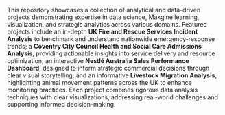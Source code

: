 This repository showcases a collection of analytical and data-driven projects demonstrating expertise in data science, Maxgine learning, visualization, and strategic analytics across various domains. Featured projects include an in-depth **UK Fire and Rescue Services Incident Analysis** to benchmark and understand nationwide emergency-response trends; a **Coventry City Council Health and Social Care Admissions Analysis**, providing actionable insights into service delivery and resource optimization; an interactive **Nestlé Australia Sales Performance Dashboard**, designed to inform strategic commercial decisions through clear visual storytelling; and an informative **Livestock Migration Analysis**, highlighting animal movement patterns across the UK to enhance monitoring practices. Each project combines rigorous data analysis techniques with clear visualizations, addressing real-world challenges and supporting informed decision-making.
